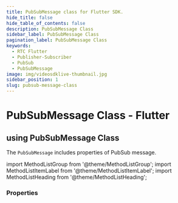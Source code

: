 ```yaml
---
title: PubSubMessage class for Flutter SDK.
hide_title: false
hide_table_of_contents: false
description: PubSubMessage Class
sidebar_label: PubSubMessage Class
pagination_label: PubSubMessage Class
keywords:
  - RTC Flutter
  - Publisher-Subscriber
  - PubSub
  - PubSubMessage
image: img/videosdklive-thumbnail.jpg
sidebar_position: 1
slug: pubsub-message-class
---
```


# PubSubMessage Class - Flutter

## using PubSubMessage Class

The `PubSubMessage` includes properties of PubSub message.

import MethodListGroup from '@theme/MethodListGroup';
import MethodListItemLabel from '@theme/MethodListItemLabel';
import MethodListHeading from '@theme/MethodListHeading';

### Properties

<MethodListGroup>
  <MethodListItemLabel name="__properties"  >
    <MethodListGroup>
      <MethodListHeading heading="Properties" />
      <MethodListItemLabel name="id" type={"String"} />
      <MethodListItemLabel name="message" type={"String"} />
      <MethodListItemLabel name="senderId" type={"String"} />
      <MethodListItemLabel name="senderName" type={"String?"} />
      <MethodListItemLabel name="timestamp" type={"DateTime"} />
      <MethodListItemLabel name="topic" type={"String"} />
    </MethodListGroup>
  </MethodListItemLabel>
</MethodListGroup>
